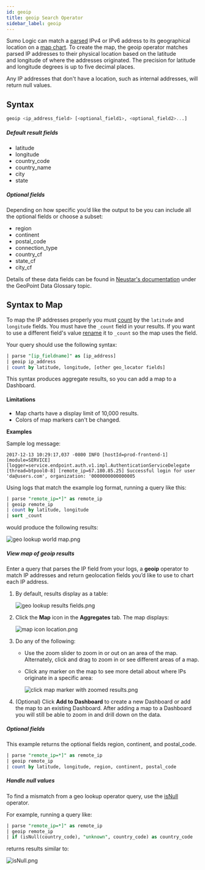 ```yaml
---
id: geoip
title: geoip Search Operator
sidebar_label: geoip
---
```




Sumo Logic can match a <a href="/docs/search/search-query-language/parse-operators">parsed</a> IPv4 or IPv6 address to its geographical location on a <a href="/docs/dashboards-new/panels/map-charts">map chart</a>. To create the map, the geoip operator matches parsed IP addresses to their physical location based on the latitude and longitude of where the addresses originated. The precision for latitude and longitude degrees is up to five decimal places. 

Any IP addresses that don't have a location, such as internal addresses, will return null values.

## Syntax

```sql
geoip <ip_address_field> [<optional_field1>, <optional_field2>...]
```

##### Default result fields

* latitude
* longitude
* country_code
* country_name
* city
* state

##### Optional fields

Depending on how specific you’d like the output to be you can include
all the optional fields or choose a subset:

* region
* continent
* postal_code
* connection_type
* country_cf
* state_cf
* city_cf

Details of these data fields can be found in [Neustar's documentation](https://ipintelligence.neustar.biz/portal/#documentation) under the GeoPoint Data Glossary topic.

## Syntax to Map

To map the IP addresses properly you must [count](/docs/search/search-query-language/group-aggregate-operators/count-count-distinct-and-count-frequent) by the `latitude` and `longitude` fields. You must have the `_count` field in your results. If you want to use a different field's value [rename](#as-operator) it to `_count` so the map uses the field.

Your query should use the following syntax:

```sql
| parse "[ip_fieldname]" as [ip_address]
| geoip ip_address
| count by latitude, longitude, [other geo_locator fields]
```

This syntax produces aggregate results, so you can add a map to a Dashboard.

#### Limitations

* Map charts have a display limit of 10,000 results.
* Colors of map markers can't be changed.

**Examples**

Sample log message:

```
2017-12-13 10:29:17,037 -0800 INFO [hostId=prod-frontend-1] [module=SERVICE] [logger=service.endpoint.auth.v1.impl.AuthenticationServiceDelegate [thread=btpool0-8] [remote_ip=67.180.85.25] Successful login for user 'da@users.com', organization: '0000000000000005
```

Using logs that match the example log format, running a query like this:

```sql
| parse "remote_ip=*]" as remote_ip
| geoip remote_ip
| count by latitude, longitude
| sort _count
```

would produce the following results:

![geo lookup world map.png](/img/search/searchquerylanguage/search-operators/geo-lookup-world-map.png)

##### View map of geoip results

Enter a query that parses the IP field from your logs, a **geoip** operator to match IP addresses and return geolocation fields you’d like to use to chart each IP address.

1. By default, results display as a table:  

    ![geo lookup results fields.png](/img/search/searchquerylanguage/search-operators/geo-lookup-results-fields.png)

1. Click the **Map** icon in the **Aggregates** tab. The map displays:  

    ![map icon location.png](/img/search/searchquerylanguage/search-operators/map-icon-location.png)

1. Do any of the following:

   * Use the zoom slider to zoom in or out on an area of the map. Alternately, click and drag to zoom in or see different areas of a map.
   * Click any marker on the map to see more detail about where IPs originate in a specific area:  

       ![click map marker with zoomed results.png](/img/search/searchquerylanguage/search-operators/click-map-marker-with-zoomed-results.png)

1. (Optional) Click **Add to Dashboard** to create a new Dashboard or add the map to an existing Dashboard. After adding a map to a Dashboard you will still be able to zoom in and drill down on the data.

##### Optional fields

This example returns the optional fields region, continent, and postal_code.

```sql
| parse "remote_ip=*]" as remote_ip
| geoip remote_ip
| count by latitude, longitude, region, continent, postal_code
```

##### Handle null values

To find a mismatch from a geo lookup operator query, use the [isNull](#isNull) operator.

For example, running a query like:

```sql
| parse "remote_ip=*]" as remote_ip
| geoip remote_ip
| if (isNull(country_code), "unknown", country_code) as country_code
```

returns results similar to:

![isNull.png](/img/search/searchquerylanguage/search-operators/isNull.png)
